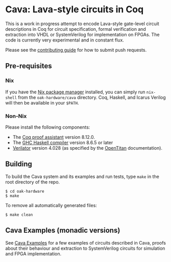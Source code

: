 # Cava: Lava-style circuits in Coq

This is a work in progress attempt to encode Lava-style gate-level circuit
descriptions in Coq for circuit specification, formal verification and
extraction into VHDL or SystemVerilog for implementation on FPGAs. The code
is currently very experimental and in constant flux.

Please see the [contributing guide](CONTRIBUTING.md) for how to submit push
requests.

## Pre-requisites

### Nix

If you have the [Nix package manager](https://nixos.org/nix/) installed, you can
simply run `nix-shell` from the `oak-hardware/cava` directory. Coq, Haskell, and
Icarus Verilog will then be available in your `$PATH`.

### Non-Nix

Please install the following components:

* The [Coq proof assistant](https://coq.inria.fr/) version 8.12.0.
* The [GHC Haskell compiler](https://www.haskell.org/ghc/) version 8.6.5 or later
* [Verilator](https://www.veripool.org/wiki/verilator) version 4.028 (as specified by the
  [OpenTitan](https://docs.opentitan.org/doc/ug/install_instructions/#verilator) documentation).

## Building

To build the Cava system and its examples and run tests, type `make` in the root directory of the repo.

```console
$ cd oak-hardware
$ make
```

To remove all automatically generated files:
```console
$ make clean
```

## Cava Examples (monadic versions)
See [Cava Examples](https://github.com/project-oak/oak-hardware/tree/master/monad-examples/README.md) for a few examples of circuits described in Cava, proofs about their behaviour and extraction to SystemVerilog circuits for simulation and FPGA implementation.

